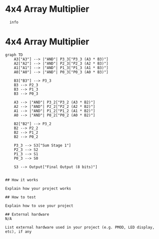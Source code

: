 <!---

This file is used to generate your project datasheet. Please fill in the information below and delete any unused
sections.

You can also include images in this folder and reference them in the markdown. Each image must be less than
512 kb in size, and the combined size of all images must be less than 1 MB.
-->


# 4x4 Array Multiplier

```mermaid
  info
```



# 4x4 Array Multiplier

```mermaid
graph TD
    A3["A3"] --> |"AND"| P3_3["P3_3 (A3 * B3)"]
    A2["A2"] --> |"AND"| P2_3["P2_3 (A2 * B3)"]
    A1["A1"] --> |"AND"| P1_3["P1_3 (A1 * B3)"]
    A0["A0"] --> |"AND"| P0_3["P0_3 (A0 * B3)"]

    B3["B3"] --> P3_3
    B3 --> P2_3
    B3 --> P1_3
    B3 --> P0_3

    A3 --> |"AND"| P3_2["P3_2 (A3 * B2)"]
    A2 --> |"AND"| P2_2["P2_2 (A2 * B2)"]
    A1 --> |"AND"| P1_2["P1_2 (A1 * B2)"]
    A0 --> |"AND"| P0_2["P0_2 (A0 * B2)"]

    B2["B2"] --> P3_2
    B2 --> P2_2
    B2 --> P1_2
    B2 --> P0_2

    P3_3 --> S3["Sum Stage 1"]
    P2_3 --> S2
    P1_3 --> S1
    P0_3 --> S0

    S3 --> Output["Final Output (8 bits)"]


## How it works

Explain how your project works

## How to test

Explain how to use your project

## External hardware
N/A

List external hardware used in your project (e.g. PMOD, LED display, etc), if any
